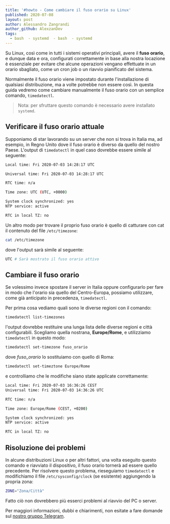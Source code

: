 ```yaml
---
title: '#howto - Come cambiare il fuso orario su Linux'
published: 2020-07-08
layout: post
author: Alessandro Zangrandi
author_github: AlexzanDev
tags:
  - bash  - systemd  - bash  - systemd
---
```

Su Linux, così come in tutti i sistemi operativi principali, avere il **fuso orario**, e dunque data e ora, configurati correttamente in base alla nostra locazione è essenziale per evitare che alcune operazioni vengano effettuate in un orario sbagliato, come un cron job o un riavvio pianificato del sistema.

Normalmente il fuso orario viene impostato durante l'installazione di qualsiasi distribuzione, ma a volte potrebbe non essere così. In questa guida vedremo come cambiare manualmente il fuso orario con un semplice comando, `timedatectl`.

> Nota: per sfruttare questo comando è necessario avere installato `systemd`.

## Verificare il fuso orario attuale

Supponiamo di star lavorando su un server che non si trova in Italia ma, ad esempio, in Regno Unito dove il fuso orario è diverso da quello del nostro Paese. L'output di `timedatectl` in quel caso dovrebbe essere simile al seguente:

```bash
Local time: Fri 2020-07-03 14:28:17 UTC

Universal time: Fri 2020-07-03 14:28:17 UTC

RTC time: n/a

Time zone: UTC (UTC, +0000)

System clock synchronized: yes
NTP service: active

RTC in local TZ: no
```

Un altro modo per trovare il proprio fuso orario è quello di catturare con cat il contenuto del file `/etc/timezone`:

```bash
cat /etc/timezone
```

dove l'output sarà simile al seguente:

```bash
UTC # Sarà mostrato il fuso orario attivo
```

## Cambiare il fuso orario

Se volessimo invece spostare il server in Italia oppure configurarlo per fare in modo che l'orario sia quello del Centro-Europa, possiamo utilizzare, come già anticipato in precedenza, `timedatectl`.

Per prima cosa vediamo quali sono le diverse regioni con il comando:

```bash
timedatectl list-timezones
```

l'output dovrebbe restituire una lunga lista delle diverse regioni e città configurabili. Scegliamo quella nostrana, **Europe/Rome**, e utilizziamo `timedatectl` in questo modo:

```bash
timedatectl set-timezone fuso_orario
```

dove *fuso_orario* lo sostituiamo con quello di Roma:

```bash
timedatectl set-timeztone Europe/Rome
```

e controlliamo che le modifiche siano state applicate correttamente:

```bash
Local time: Fri 2020-07-03 16:36:26 CEST
Universal time: Fri 2020-07-03 14:36:26 UTC

RTC time: n/a

Time zone: Europe/Rome (CEST, +0200)

System clock synchronized: yes
NTP service: active

RTC in local TZ: no
```

## Risoluzione dei problemi

In alcune distribuzioni Linux o per altri fattori, una volta eseguito questo comando e riavviato il dispositivo, il fuso orario tornerà ad essere quello precedente. Per risolvere questo problema, rieseguiamo `timedatectl` e modifichiamo il file `/etc/sysconfig/clock` (se esistente) aggiungendo la propria zona:

```bash
ZONE="Zona/Città"
```

Fatto ciò non dovrebbero più esserci problemi al riavvio del PC o server.



Per maggiori informazioni, dubbi e chiarimenti, non esitate a fare domande sul [nostro gruppo Telegram](https://t.me/linuxpeople).